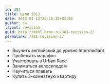 ```yaml
---
id: 383
title: Цели 2013
date: 2013-01-12T20:15:32+03:00
author: h4
layout: revision
guid: http://mkhl.brnv.ru/381-revision-2/
permalink: /381-revision-2/
---
```

  * Выучить английский до уровня Intermediant
  * Пробежать марафон
  * Участвовать в Urban Race
  * Заниматься велосипедом
  * Научиться плавать
  * Купить 3-комнатную квартиру